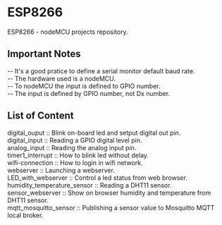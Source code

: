 # ESP8266
ESP8266 - nodeMCU projects repository.

## Important Notes
-- It's a good pratice to define a serial monitor default baud rate. \
-- The hardware used is a nodeMCU. \
-- To nodeMCU the input is defined to GPIO number. \
-- The input is defined by GPIO number, not Dx number.

## List of Content
digital_ouput  ::  Blink on-board led and setput digital out pin. \
digital_input  ::  Reading a GPIO digital level pin. \
analog_input  ::  Reading the analog input pin. \
timer1_interrupt  ::  How to blink led without delay. \
wifi-connection  ::  How to login in wifi network. \
webserver  ::  Launching a webserver. \
LED_with_webserver  ::  Control a led status from web browser. \
humidity_temperature_sensor  ::  Reading a DHT11 sensor. \
sensor_webserver  ::  Show on browser humidity and temperature from DHT11 sensor. \
mqtt_mosquitto_sensor  ::  Publishing a sensor value to Mosquitto MQTT local broker.
